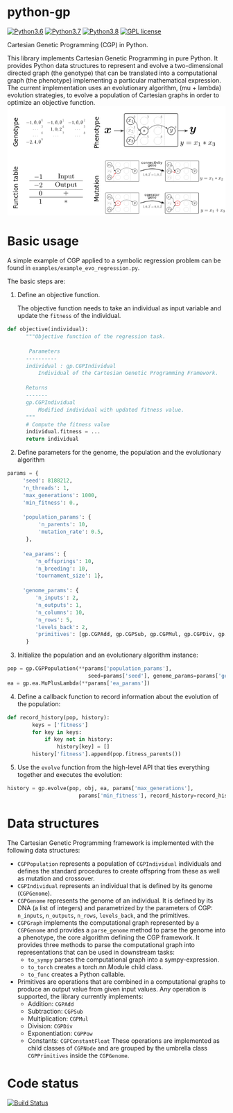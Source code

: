 python-gp
===========
[![Python3.6](https://img.shields.io/badge/python-3.6-red.svg)](https://www.python.org/downloads/release/python-369/)
[![Python3.7](https://img.shields.io/badge/python-3.7-red.svg)](https://www.python.org/)
[![Python3.8](https://img.shields.io/badge/python-3.8-red.svg)](https://www.python.org/)
[![GPL license](https://img.shields.io/badge/License-GPLv3-blue.svg)](https://www.gnu.org/licenses/old-licenses/gpl-3.0.html)

Cartesian Genetic Programming (CGP) in Python.

This library implements Cartesian Genetic Programming in pure Python. It provides Python data structures to represent and evolve a two-dimensional directed graph (the genotype) that can be translated into a computational graph (the phenotype) implementing a particular mathematical expression. The current implementation uses an evolutionary algorithm,  (mu + lambda) evolution strategies, to evolve a population of Cartesian graphs in order to optimize an objective function.
<img src="cgp-sketch.png" alt="CGP Sketch" width="600"/>

Basic usage
===========

A simple example of CGP applied to a symbolic regression problem can be found in `examples/example_evo_regression.py`.

The basic steps are:

1. Define an objective function. 

   The objective function needs to take an individual as input variable and update the `fitness` of the individual.
```python
def objective(individual):
      """Objective function of the regression task.

       Parameters
      ----------
      individual : gp.CGPIndividual
          Individual of the Cartesian Genetic Programming Framework.

      Returns
      -------
      gp.CGPIndividual
          Modified individual with updated fitness value.
      """
      # Compute the fitness value
	  individual.fitness = ...
	  return individual
```
2. Define parameters for the genome, the population and the evolutionary algorithm
```python
params = {
     'seed': 8188212,
     'n_threads': 1,
     'max_generations': 1000,
     'min_fitness': 0.,

     'population_params': {
          'n_parents': 10,
          'mutation_rate': 0.5,
      },

     'ea_params': {
         'n_offsprings': 10,
         'n_breeding': 10,
         'tournament_size': 1},

     'genome_params': {
         'n_inputs': 2,
         'n_outputs': 1,
         'n_columns': 10,
         'n_rows': 5,
         'levels_back': 2,
         'primitives': [gp.CGPAdd, gp.CGPSub, gp.CGPMul, gp.CGPDiv, gp.CGPConstantFloat]},
      }
```
3. Initialize the population and an evolutionary algorithm instance:
```python
pop = gp.CGPPopulation(**params['population_params'],
                          seed=params['seed'], genome_params=params['genome_params'])
ea = gp.ea.MuPlusLambda(**params['ea_params'])
```
4. Define a callback function to record information about the evolution of the population:
```python
def record_history(pop, history):
        keys = ['fitness']
        for key in keys:
            if key not in history:
                history[key] = []
        history['fitness'].append(pop.fitness_parents())
```
5. Use the `evolve` function from the high-level API that ties everything together and executes the evolution:
```python
history = gp.evolve(pop, obj, ea, params['max_generations'],
                       params['min_fitness'], record_history=record_history, print_progress=True)
```



Data structures
===============

The Cartesian Genetic Programming framework is implemented with the following data structures:

- `CGPPopulation` represents a population of `CGPIndividual` individuals and defines the standard procedures to create offspring from these as well as mutation and crossover.
- `CGPIndividual` represents an individual that is defined by its genome (`CGPGenome`).
- `CGPGenome` represents the genome of an individual. It is defined by its DNA (a list of integers) and parametrized by the parameters of CGP: `n_inputs`, `n_outputs`, `n_rows`, `levels_back`, and the primitives.
- `CGPGraph` implements the computational graph represented by a `CGPGenome` and provides a `parse_genome` method to parse the genome into a phenotype, the core algorithm defining the CGP framework. It provides three methods to parse the computational graph into representations that can be used in downstream tasks:
    - `to_sympy` parses the computational graph into a sympy-expression.
	- `to_torch` creates a torch.nn.Module child class.
	- `to_func` creates a Python callable.
- Primitives are operations that are combined in a computational graphs to produce an output value from given input values. Any operation is supported, the library currently implements:
   - Addition: `CGPAdd`
   - Subtraction: `CGPSub`
   - Multiplication: `CGPMul`
   - Division: `CGPDiv`
   - Exponentiation: `CGPPow`
   - Constants: `CGPConstantFloat`
   These operations are implemented as child classes of `CGPNode` and are grouped by the umbrella class `CGPPrimitives` inside the `CGPGenome`.



Code status
===========

[![Build Status](https://travis-ci.org/jakobj/python-gp.svg?branch=master)](https://travis-ci.org/jakobj/python-gp)
